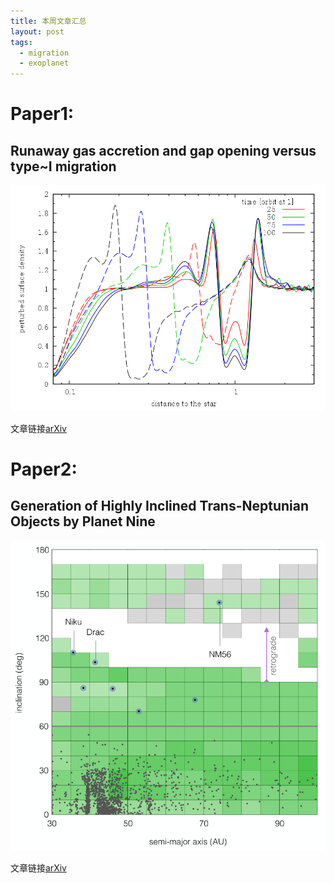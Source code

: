 ```yaml
---
title: 本周文章汇总
layout: post
tags:
  - migration
  - exoplanet
---
```


# Paper1: 

## Runaway gas accretion and gap opening versus type~I migration

![](/media/files/2016/10/19/paper1.png)

文章链接[arXiv](https://arxiv.org/abs/1610.05403)


# Paper2: 

## Generation of Highly Inclined Trans-Neptunian Objects by Planet Nine

![](/media/files/2016/10/19/paper2.png)

文章链接[arXiv](https://arxiv.org/abs/1610.04992)


